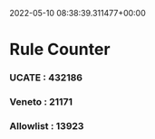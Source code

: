 2022-05-10 08:38:39.311477+00:00
# Rule Counter 
 ### UCATE : 432186

 ### Veneto : 21171

 ### Allowlist : 13923